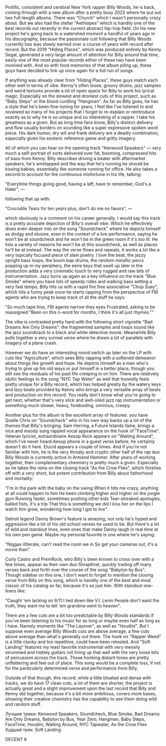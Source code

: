 Prolific, consistent and cerebral New York rapper Billy Woods, he is back, coming through with a new album after a pretty busy 2022 where he put out two full-length albums. There was "Church" which I wasn't personally crazy about. But we also had the stellar "Aethiopes" which is handily one of the best records out recently in the current abstract hip-hop field. On his new project he's going back to a watershed moment a handful of years ago in his discography, because the passionate cult following that Billy Woods currently has was slowly earned over a course of years with record after record. But the 2019 "Hiding Places", which was produced entirely by Kenny Segal, generated a very large amount of attention for Billy around that time, easily one of the most popular records either of these two have been involved with. And so with fond memories of that album piling up, these guys have decided to link up once again for a full run of songs.

If anything was already clear from "Hiding Places", these guys match each other well in terms of vibe. Kenny's often loose, groovy drums, jazz samples and weird textures provide a lot of open space for Billy to work his lyrical magic. Especially on the slowest and droniest cuts of this project, such as "Baby Steps" or the blood curdling "Hangman". As far as Billy goes, he has a style that he's been fine-tuning for years, I feel like I've listened to and reviewed so many of his projects that I forget to re-explain or reintroduce exactly as to why he is so unique and so interesting of a rapper. I take his greatness as a given. But as long time fans know, Billy's distinct delivery and flow usually borders on sounding like a super expressive spoken word piece. His dark humor, dry wit and frank delivery are a deadly combination, especially given his esoteric reference game and gritty imagery.

All of which you can hear on the opening track "Kenwood Speakers" — very much a self-portrait of sorts delivered over fat, booming, compressed hits of bass from Kenny. Billy describes driving a beater with aftermarket speakers, he's wiretapped and the way that he's running he should be kissing babies, essentially like someone running for office. He also takes a second to account for the continuous misfortune in his life, talking:

"Everytime things going good, having a laff, have to remember,
God's a Hater", —

following that up with:

"Crocodile Tears for ten years plus, don't do me no favors", —

which obviously is a comment on his career generally. I would say this track is a pretty accurate depiction of Billy's overall vibe. Which he effectively dives even deeper into on the song "Soundcheck" where he depicts himself as dodgy and elusive, even in the context of a live performance, saying he won't be at soundcheck and he won't be in the green room if it's too lit. He lists a variety of reasons he won't be at this soundcheck, as well as places he'll be at instead. The way the verse flows and repeats, it works a lot like a very topically focused piece of slam poetry. I love the beat, the jazzy upright bass loops, the boom bap drums, the random metallic percs popping up in my periphery, the eerie keys that swell up later in the production adds a very cinematic touch to very rugged and raw bits of instrumentation. Jazz turns up again as a key influence on the track "Blue Smoke" where you have lots of speedy rides and walking bass setting a very fast tempo, Billy hits us with a rapid fire free associative "Chop Suey", which hits a funny peak once he starts rapping from the perspective of FBI agents who are trying to keep track of all the stuff he says:

"So much tape hiss, FBI agents narrow they eyes
Frustrated, asking to be reassigned
"Been on this n-word for months, I think it's all just rhymes.""

The vibe is contrasted pretty hard with the following short vignette "Bad Dreams Are Only Dreams": the fragmented samples and loops sound like the jazz soundtrack to a black and white detective movie. Meanwhile Billy pulls together a very surreal verse where he draws a lot of parallels with imagery of a plane crash.

However we do have an interesting mood switch up later on the LP with cuts like "Agriculture", which sees Billy rapping with a softened demeanor about things like growth and hope. He depicts himself as a man who's trying to give up his old ways or put himself in a better place, though you still see the residuals of his past life creeping in on him. There are relatively idyllic feelings to the song "NYC Tap Water" as well that honestly feels pretty unique for a Billy record, which has helped greatly by the watery keys and lazy beats provided by Kenny who brings a very versatile array of beats and production on this record. You really don't know what you're going to get next, whether that's very slick and well-oiled jazz rap instrumentation or something much slower, heavy, foreboding, ominous, creepy.

Another plus for the album is the excellent array of features. you have Quelle Chris on "Soundcheck" who in his own way backs up a lot of the themes that Billy's bringing. Sam Herring, a Future Islands fame, brings a nice and moody sung rapped vocal appearance on the hook of "FaceTime". Veteran lyricist, extraordinaire Aesop Rock appears on "Waiting Around", which I've never heard Aesop phone in a guest verse before, he certainly doesn't do it here. Elucid appears a couple of times. And if you're not familiar with him, he is the very throaty and cryptic other half of the rap duo Billy Woods is currently active in Armand Hammer. After years of working together, their complementary chemistry is pretty much a given. Especially as he takes the reins on the closing track "As the Crow Flies", which finishes off with a very short, but potent contribution from Billy about fatherhood and mortality:

"I'm in the park with the baby on the swing
When it hits me crazy, anything at all could happen to him
He been climbing higher and higher on the jungle gym
Running faster, sometimes pushing other kids
Tear-streaked apologies, balled fists, it's a trip
That this is something we did
I kiss her on the lips
I watch him grow, wondering how long I got to live".

Detroit legend Danny Brown's feature is amazing, not only he's hyped and aggressive like a lot of his old school verses he used to be. But there's a lot of wild and standout lines, even ones that make Danny laugh in real time at his own pen game. Maybe my personal favorite is one where he's saying:

"Niggas illiterate, can't read the room we in
So get your cameras out, it's a movie then".

Curly Castro and PremRock, who Billy's been known to cross over with a few times, appear as their own duo ShrapKnel, quickly trading off many verses back and forth over the course of the song "Babylon by Bus". Though sidebar on this one, I don't want to forget to mention the closing verse from Billy on this song, which is handily one of the best and most classic of his catalog so far, because it's so just him. With standout one-liners like:

"Caught 'em lacking on 9/11
I lied down like V.I. Lenin
People don't want the truth, they want me to tell 'em grandma went to heaven".

There are a few cuts are a bit too predictable by Billy Woods standards if you've been listening to his music for as long or maybe even half as long as I have. Namely moments like "The Layover", as well as "Houdini". But I suppose even average Billy Woods cuts are above average, a few cuts above average than what's generally out there. The hook on "Rapper Weed" is a little clunky and too repetitive, could have been retooled. And "Soft Landing" features my least favorite instrumental with very messily strummed and trebley guitars not lining up that well with the very loose bits of percussion across the track. Those honking distant tones are pretty unflattering and feel out of place. This song would be a complete loss, if not for the particularly determined verse and performance from Billy.

Outside of that though, this record, while a little bloated and dense with tracks, we do have 17 clean cuts, a lot of them are shorter, the project is actually great and a slight improvement upon the last record that Billy and Kenny did together, because it's a bit more ambitious, covers more bases, showing their creative chemistry has the capability to see them doing wild and random stuff.

Лучшие треки: Kenwood Speakers, Soundcheck, Blue Smoke, Bad Dreams Are Only Dreams, Babylon by Bus, Year Zero, Hangman, Baby Steps, FaceTime, Houdini, Waiting Around, NYC Tapwater, As the Crow Flies
Худший трек: Soft Landing

DECENT 8
